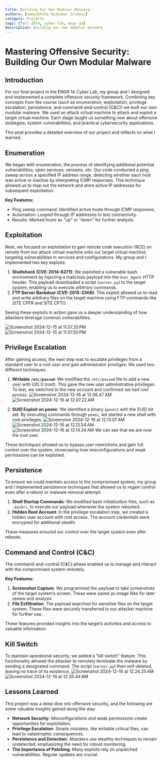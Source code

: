 ```yaml
---
title: Building Our Own Modular Malware
authors: [Samyukhtha Rajkumar Sridevi]
category: Projects
tags: [fall-2024, cyber-lab, engr-1a]
description: Building our own modular malware
---
```


# Mastering Offensive Security: Building Our Own Modular Malware
## Introduction
For our final project in the ENGR 1A Cyber Lab, my group and I designed and implemented a complete offensive security framework. Combining key concepts from the course (such as enumeration, exploitation, privilege escalation, persistence, and command-and-control (C&C)) we built our own modular malware. We used an attack virtual machine to attack and exploit a target virtual machine. Each stage taught us something new about offensive strategies, system vulnerabilities, and practical cybersecurity applications.

This post provides a detailed overview of our project and reflects on what I learned.

## Enumeration
We began with enumeration, the process of identifying additional potential vulnerabilities, open services, versions, etc. Our code conducted a ping sweep across a specified IP address range, detecting whether each host was active or inactive by interpreting ICMP responses. This technique allowed us to map out the network and store active IP addresses for subsequent exploitation.

**Key Features:** 
- Ping sweep command: Identified active hosts through ICMP responses.
- Automation: Looped through IP addresses to test connectivity.
- Results: Marked hosts as "up" or "down" for further analysis.

## Exploitation
Next, we focused on exploitation to gain remote code execution (RCE) on remote from our attack virtual machine onto our target virtual machine, targeting vulnerabilities in services and configurations. My group and I implemented two key exploits:

1. **Shellshock (CVE-2014-6271)**: We exploited a vulnerable bash environment by injecting a malicious payload into the ```User_Agent``` HTTP header. This payload downloaded a script (```server.py```) to the target system, enabling us to execute arbitrary commands.
2. **FTP Server Backdoor (CVE-2015-3306)**: This exploit allowed us to read and write arbitrary files on the target machine using FTP commands like SITE CPFR and SITE CPTO.

Seeing these exploits in action gave us a deeper understanding of how attackers leverage common vulnerabilities.

![Screenshot 2024-12-15 at 11.57.25 PM](/public/images/blog/2024-12-16-fall-2024-engr1a-cyber-lab/Bk42CI6VJe.png)
![Screenshot 2024-12-15 at 11.57.50 PM](/public/images/blog/2024-12-16-fall-2024-engr1a-cyber-lab/SJ4k1P6Nye.png)

## Privilege Escalation
After gaining access, the next step was to escalate privileges from a standard user to a root user and gain administrator priviliges. We used two different techniques:

1. **Writable ```/etc/passwd```**: We modified the ```/etc/passwd``` file to add a new user with UID 0 (root). This gave the new user administrative privileges. To test, we switched to the new account and confirmed we had root access.
![Screenshot 2024-12-16 at 12.06.47 AM](/public/images/blog/2024-12-16-fall-2024-engr1a-cyber-lab/rklIlP6V1l.png)
![Screenshot 2024-12-16 at 12.07.22 AM](/public/images/blog/2024-12-16-fall-2024-engr1a-cyber-lab/rJPOxv6NJg.png)

2. **SUID Exploit on pexec**: We identified a binary (```pexec```) with the SUID bit set. By executing commands through ```pexec```, we started a new shell with root privileges.
![Screenshot 2024-12-16 at 12.13.07 AM](/public/images/blog/2024-12-16-fall-2024-engr1a-cyber-lab/HJw2Zw6E1l.png)
![Screenshot 2024-12-16 at 12.13.54 AM](/public/images/blog/2024-12-16-fall-2024-engr1a-cyber-lab/H1RyfD6Vkg.png)
![Screenshot 2024-12-16 at 12.14.34 AM](/public/images/blog/2024-12-16-fall-2024-engr1a-cyber-lab/rkNzzv64ye.png)
We can see that we are now the root user.

These techniques allowed us to bypass user restrictions and gain full control over the system, showcasing how misconfigurations and weak permissions can be exploited.

## Persistence
To ensure we could maintain access to the compromised system, my group and I implemented persistence techniques that allowed us to regain control even after a reboot or malware removal attempt.

1. **Shell Startup Commands**: We modified bash initialization files, such as ```.bashrc```, to execute our payload whenever the system rebooted.
2. **Hidden Root Account**: In the privilege escalation step, we created a hidden user account with root access. The account credentials were encrypted for additional stealth.

These measures ensured our control over the target system even after reboots.

## Command and Control (C&C)
The command-and-control (C&C) phase enabled us to manage and interact with the compromised system remotely.

**Key Features:**
1. **Screenshot Capture**: We programmed the payload to take screenshots of the target system’s screen. These were saved as image files for later review and analysis.
2. **File Exfiltration**: The payload searched for sensitive files on the target system. These files were securely transferred to our attacker machine for further use.

These features provided insights into the target’s activities and access to valuable information.

## Kill Switch
To maintain operational security, we added a "kill switch" feature. This functionality allowed the attacker to remotely terminate the malware by sending a designated command. The script (```server.py```) then self-deleted, leaving no trace of its existence.
![Screenshot 2024-12-16 at 12.24.25 AM](/public/images/blog/2024-12-16-fall-2024-engr1a-cyber-lab/BydwVwTVkg.png)
![Screenshot 2024-12-16 at 12.26.44 AM](/public/images/blog/2024-12-16-fall-2024-engr1a-cyber-lab/rJi2EDa4kx.png)

## Lessons Learned
This project was a deep dive into offensive security, and the following are some valuable insights gained along the way:

- **Network Security**: Misconfigurations and weak permissions create opportunities for exploitation.
- **Privilege Escalation**: Simple mistakes, like writable critical files, can lead to catastrophic consequences.
- **Persistence and Detection**: Attackers use stealthy techniques to remain undetected, emphasizing the need for robust monitoring.
- **The Importance of Patching**: Many exploits rely on unpatched vulnerabilities. Regular updates are crucial.
